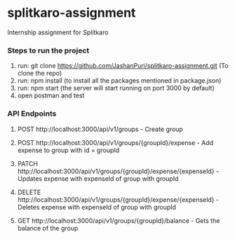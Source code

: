 # splitkaro-assignment

Internship assignment for Splitkaro

### Steps to run the project

1. run: git clone https://github.com/JashanPuri/splitkaro-assignment.git (To clone the repo)
2. run: npm install (to install all the packages mentioned in package.json)
3. run: npm start (the server will start running on port 3000 by default)
4. open postman and test

### API Endpoints

1. POST http://localhost:3000/api/v1/groups - Create group

2. POST http://localhost:3000/api/v1/groups/{groupId}/expense - Add expense to group with id = groupId

3. PATCH http://localhost:3000/api/v1/groups/{groupId}/expense/{expenseId} - Updates expense with expenseId of group with groupId

4. DELETE http://localhost:3000/api/v1/groups/{groupId}/expense/{expenseId} - Deletes expense with expenseId of group with groupId

5. GET http://localhost:3000/api/v1/groups/{groupId}/balance - Gets the balance of the group
